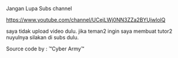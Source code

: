 Jangan Lupa Subs channel

https://www.youtube.com/channel/UCejLWj0NN3ZZa2BYUjwlolQ

saya tidak upload video dulu. jika teman2 ingin saya membuat tutor2 nuyulnya silakan di subs dulu.

Source code by : ™Cyber Army™
